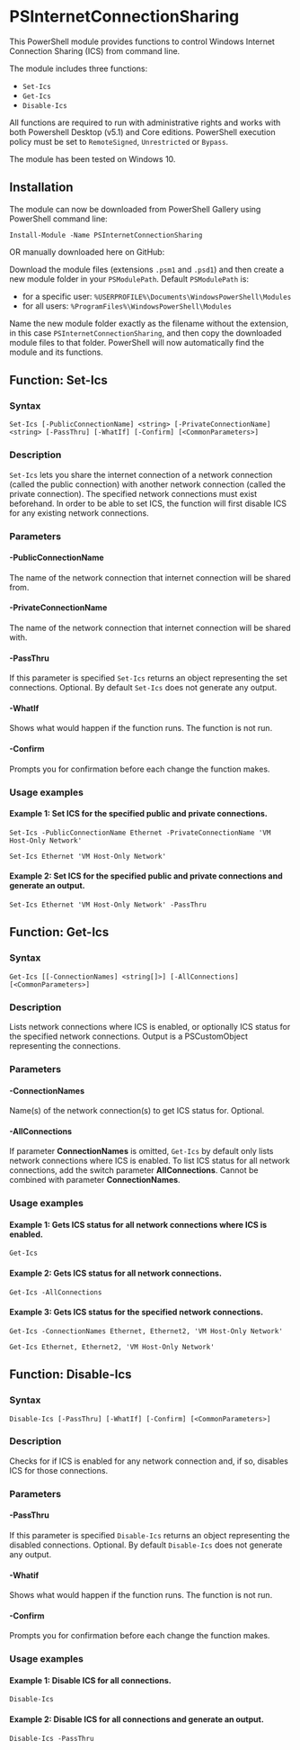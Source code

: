# PSInternetConnectionSharing
This PowerShell module provides functions to control Windows Internet Connection Sharing (ICS) from command line.

The module includes three functions:
* `Set-Ics`
* `Get-Ics`
* `Disable-Ics` 

All functions are required to run with administrative rights and works with both Powershell Desktop (v5.1) and Core editions. PowerShell execution policy must be set to `RemoteSigned`, `Unrestricted` or `Bypass`.

The module has been tested on Windows 10.
## Installation
The module can now be downloaded from PowerShell Gallery using PowerShell command line:

`Install-Module -Name PSInternetConnectionSharing`

OR manually downloaded here on GitHub:

Download the module files (extensions `.psm1` and `.psd1`) and then create a new module folder in your `PSModulePath`. Default `PSModulePath` is:

- for a specific user: `%USERPROFILE%\Documents\WindowsPowerShell\Modules`
- for all users: `%ProgramFiles%\WindowsPowerShell\Modules`

Name the new module folder exactly as the filename without the extension, in this case `PSInternetConnectionSharing`, and then copy the downloaded module files to that folder. PowerShell will now automatically find the module and its functions.
## Function: Set-Ics
### Syntax
```
Set-Ics [-PublicConnectionName] <string> [-PrivateConnectionName] <string> [-PassThru] [-WhatIf] [-Confirm] [<CommonParameters>]
```
### Description
`Set-Ics` lets you share the internet connection of a network connection (called the public connection) with another network connection (called the private connection). The specified network connections must exist beforehand. In order to be able to set ICS, the function will first disable ICS for any existing network connections.
### Parameters
#### -PublicConnectionName
The name of the network connection that internet connection will be shared from.
#### -PrivateConnectionName
The name of the network connection that internet connection will be shared with.
#### -PassThru
If this parameter is specified `Set-Ics` returns an object representing the set connections. Optional. By default `Set-Ics` does not generate any output.
#### -WhatIf
Shows what would happen if the function runs. The function is not run.
#### -Confirm
Prompts you for confirmation before each change the function makes.
### Usage examples
#### Example 1: Set ICS for the specified public and private connections.
`Set-Ics -PublicConnectionName Ethernet -PrivateConnectionName 'VM Host-Only Network'`

`Set-Ics Ethernet 'VM Host-Only Network'`
#### Example 2: Set ICS for the specified public and private connections and generate an output.
`Set-Ics Ethernet 'VM Host-Only Network' -PassThru`

## Function: Get-Ics
### Syntax
```
Get-Ics [[-ConnectionNames] <string[]>] [-AllConnections] [<CommonParameters>]
```
### Description
Lists network connections where ICS is enabled, or optionally ICS status for the specified network connections. Output is a PSCustomObject representing the connections.
### Parameters
#### -ConnectionNames
Name(s) of the network connection(s) to get ICS status for. Optional.
#### -AllConnections
If parameter **ConnectionNames** is omitted, `Get-Ics` by default only lists network connections where ICS is enabled. To list ICS status for all network connections, add the switch parameter **AllConnections**.
Cannot be combined with parameter **ConnectionNames**.
### Usage examples
#### Example 1: Gets ICS status for all network connections where ICS is enabled.
`Get-Ics`
#### Example 2: Gets ICS status for all network connections.
`Get-Ics -AllConnections`
#### Example 3: Gets ICS status for the specified network connections.
`Get-Ics -ConnectionNames Ethernet, Ethernet2, 'VM Host-Only Network'`

`Get-Ics Ethernet, Ethernet2, 'VM Host-Only Network'`

## Function: Disable-Ics
### Syntax
```
Disable-Ics [-PassThru] [-WhatIf] [-Confirm] [<CommonParameters>]
```
### Description
Checks for if ICS is enabled for any network connection and, if so, disables ICS for those connections.
### Parameters
#### -PassThru
If this parameter is specified `Disable-Ics` returns an object representing the disabled connections. Optional. By default `Disable-Ics` does not generate any output.
#### -Whatif
Shows what would happen if the function runs. The function is not run.
#### -Confirm
Prompts you for confirmation before each change the function makes.
### Usage examples
#### Example 1: Disable ICS for all connections.
`Disable-Ics`
#### Example 2: Disable ICS for all connections and generate an output.
`Disable-Ics -PassThru`
